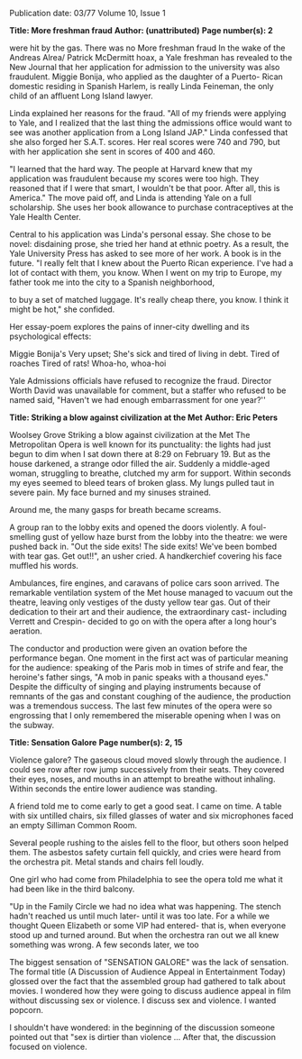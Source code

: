Publication date: 03/77
Volume 10, Issue 1

**Title: More freshman fraud**
**Author:  (unattributed)**
**Page number(s): 2**

were hit by the gas. There was no
More freshman fraud
In the wake of the Andreas Alrea/
Patrick McDermitt hoax, a Yale
freshman has revealed to the New
Journal that her application for
admission to the university was also
fraudulent. Miggie Bonija, who
applied as the daughter of a Puerto-
Rican domestic residing in Spanish
Harlem, is really Linda Feineman, the
only child of an affluent Long Island
lawyer.

Linda explained her reasons for the
fraud. "All of my friends were
applying to Yale, and I realized that
the last thing the admissions office
would want to see was another
application from a Long Island JAP."
Linda confessed that she also forged
her S.A.T. scores. Her real scores
were 740 and 790, but with her
application she sent in scores of 400
and 460.

"I learned that the hard way. The
people at Harvard knew that my
application was fraudulent because
my scores were too high. They
reasoned that if I were that smart, I
wouldn't be that poor. After all, this
is America." The move paid off, and
Linda is attending Yale on a full
scholarship. She uses her book
allowance to purchase contraceptives
at the Yale Health Center.

Central to his application was
Linda's personal essay. She chose to
be novel: disdaining prose, she tried
her hand at ethnic poetry. As a result,
the Yale University Press has asked to
see more of her work. A book is in
the future. "I really felt that I knew
about the Puerto Rican experience.
I've had a lot of contact with them,
you know. When I went on my trip
to Europe, my father took me into
the city to a Spanish neighborhood,


to buy a set of matched luggage. It's
really cheap there, you know. I think
it might be hot," she confided.

Her essay-poem explores the pains
of inner-city dwelling and its
psychological effects:

Miggie Bonija's
Very upset;
She's sick and tired
of living in debt.
Tired of roaches
Tired of rats!
Whoa-ho, whoa-hoi


Yale Admissions officials have
refused to recognize the fraud.
Director Worth David was
unavailable for comment, but a
staffer who refused to be named said,
"Haven't we had enough embarrassment
for one year?''



**Title: Striking a blow against civilization at the Met**
**Author: Eric Peters**

Woolsey Grove
Striking a blow
against civilization
at the Met
The Metropolitan Opera is well
known for its punctuality: the lights
had just begun to dim when I sat
down there at 8:29 on February 19.
But as the house darkened, a strange
odor filled the air. Suddenly a
middle-aged woman, struggling to
breathe, clutched my arm for support.
Within seconds my eyes seemed to
bleed tears of broken glass. My lungs
pulled taut in severe pain. My face
burned and my sinuses strained.

Around me, the many gasps for
breath became screams.

A group ran to the lobby exits and
opened the doors violently. A foul-
smelling gust of yellow haze burst
from the lobby into the theatre: we
were pushed back in. "Out the side
exits! The side exits! We've been
bombed with tear gas. Get out!!", an
usher cried. A handkerchief covering
his face muffled his words.

Ambulances, fire engines, and
caravans of police cars soon arrived.
The remarkable ventilation system of
the Met house managed to vacuum
out the theatre, leaving only vestiges
of the dusty yellow tear gas. Out of
their dedication to their art and their
audience, the extraordinary cast-
including Verrett and Crespin-
decided to go on with the opera after
a long hour's aeration.

The conductor and production were
given an ovation before the performance began. One moment in the
first act was of particular meaning for
the audience: speaking of the Paris
mob in times of strife and fear, the
heroine's father sings, "A mob in
panic speaks with a thousand eyes."
Despite the difficulty of singing and
playing instruments because of
remnants of the gas and constant
coughing of the audience, the production was a tremendous success.
The last few minutes of the opera
were so engrossing that I only
remembered the miserable opening
when I was on the subway.



**Title: Sensation Galore**
**Page number(s): 2, 15**

Violence galore?
The gaseous cloud moved slowly
through the audience. I could see row
after row jump successively from their
seats. They covered their eyes, noses,
and mouths in an attempt to breathe
without inhaling. Within seconds the
entire lower audience was standing.

A friend told me to come early to
get a good seat. I came on time. A
table with six untilled chairs, six filled
glasses of water and six microphones
faced an empty Silliman Common
Room.

Several people rushing to the aisles
fell to the floor, but others soon
helped them. The asbestos safety
curtain fell quickly, and cries were
heard from the orchestra pit. Metal
stands and chairs fell loudly.

One girl who had come from
Philadelphia to see the opera told me
what it had been like in the third
balcony.

"Up in the Family Circle we had no
idea what was happening. The
stench hadn't reached us until much
later- until it was too late. For a
while we thought Queen Elizabeth
or some VIP had entered- that is,
when everyone stood up and turned
around. But when the orchestra ran
out we all knew something was
wrong. A few seconds later, we too


The biggest sensation of
"SENSATION GALORE" was the
lack of sensation. The formal title (A
Discussion of Audience Appeal in
Entertainment Today) glossed over
the fact that the assembled group had
gathered to talk about movies. I
wondered how they were going to
discuss audience appeal in film
without discussing sex or violence. I
discuss sex and violence. I wanted
popcorn.

I shouldn't have wondered: in the
beginning of the discussion someone
pointed out that "sex is dirtier than
violence ... After that, the discussion
focused on violence.